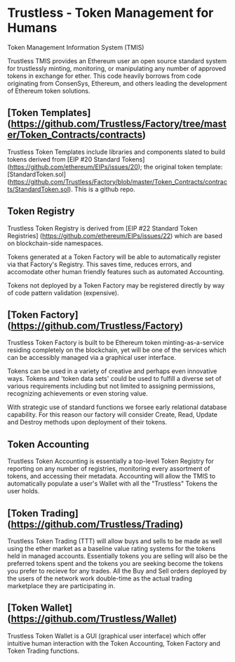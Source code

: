 # Trustless - Token Management for Humans

Token Management Information System (TMIS)

Trustless TMIS provides an Ethereum user an open source standard system for trustlessly minting, monitoring, or manipulating any number of approved tokens in exchange for ether. This code heavily borrows from code originating from ConsenSys, Ethereum, and others leading the development of Ethereum token solutions.

## [Token Templates] (https://github.com/Trustless/Factory/tree/master/Token_Contracts/contracts)

Trustless Token Templates include libraries and components slated to build tokens derived from [EIP #20 Standard Tokens] (https://github.com/ethereum/EIPs/issues/20); the original token template: [StandardToken.sol] (https://github.com/Trustless/Factory/blob/master/Token_Contracts/contracts/StandardToken.sol). This is a github repo.

## Token Registry

Trustless Token Registry is derived from [EIP #22 Standard Token Registries] (https://github.com/ethereum/EIPs/issues/22) which are based on blockchain-side namespaces. 

Tokens generated at a Token Factory will be able to automatically register via that Factory's Registry. This saves time, reduces errors, and accomodate other human friendly features such as automated Accounting. 

Tokens not deployed by a Token Factory may be registered directly by way of code pattern validation (expensive).

## [Token Factory] (https://github.com/Trustless/Factory)

Trustless Token Factory is built to be Ethereum token minting-as-a-service residing completely on the blockchain, yet will be one of the services which can be accessibly managed via a graphical user interface. 

Tokens can be used in a variety of creative and perhaps even innovative ways. Tokens and 'token data sets' could be used to fulfill a diverse set of various requirements including but not limited to assigning permissions, recognizing achievements or even storing value. 

With strategic use of standard functions we forsee early relational database capability. For this reason our factory will consider Create, Read, Update and Destroy methods upon deployment of their tokens.  

## Token Accounting

Trustless Token Accounting is essentially a top-level Token Registry for reporting on any number of registries, monitoring every assortment of tokens, and accessing their metadata. Accounting will allow the TMIS to automatically populate a user's Wallet with all the "Trustless" Tokens the user holds.

## [Token Trading] (https://github.com/Trustless/Trading)

Trustless Token Trading (TTT) will allow buys and sells to be made as well using the ether market as a baseline value rating systems for the tokens held in managed accounts. Essentially tokens you are selling will also be the preferred tokens spent and the tokens you are seeking become the tokens you prefer to recieve for any trades. All the Buy and Sell orders deployed by the users of the network work double-time as the actual trading marketplace they are participating in.

## [Token Wallet] (https://github.com/Trustless/Wallet)

Trustless Token Wallet is a GUI (graphical user interface) which offer intuitive human interaction with the Token Accounting, Token Factory and Token Trading functions.
